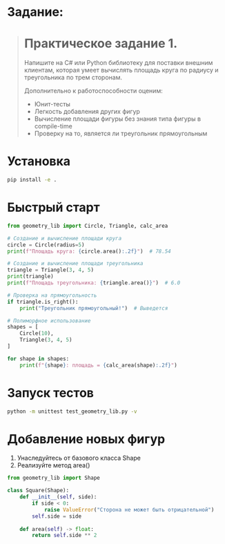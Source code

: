 # Задание:


> # Практическое задание 1.
> Напишите на C# или Python библиотеку для поставки внешним клиентам, которая умеет вычислять площадь круга по радиусу и треугольника по трем сторонам. 
>
> Дополнительно к работоспособности оценим:
> - Юнит-тесты
> - Легкость добавления других фигур
> - Вычисление площади фигуры без знания типа фигуры в compile-time
> - Проверку на то, является ли треугольник прямоугольным


# Установка

```bash
pip install -e .
```

# Быстрый старт

```python
from geometry_lib import Circle, Triangle, calc_area

# Создание и вычисление площади круга
circle = Circle(radius=5)
print(f"Площадь круга: {circle.area():.2f}")  # 78.54

# Создание и вычисление площади треугольника
triangle = Triangle(3, 4, 5)
print(triangle)
print(f"Площадь треугольника: {triangle.area()}")  # 6.0

# Проверка на прямоугольность
if triangle.is_right():
    print("Треугольник прямоугольный!")  # Выведется

# Полиморфное использование
shapes = [
    Circle(10),
    Triangle(3, 4, 5)
]

for shape in shapes:
    print(f"{shape}: площадь = {calc_area(shape):.2f}")
```

# Запуск тестов

```bash
python -m unittest test_geometry_lib.py -v
```

# Добавление новых фигур

1. Унаследуйтесь от базового класса Shape
2. Реализуйте метод area()

```python
from geometry_lib import Shape

class Square(Shape):
    def __init__(self, side):
        if side < 0:
            raise ValueError("Сторона не может быть отрицательной")
        self.side = side
    
    def area(self) -> float:
        return self.side ** 2
```